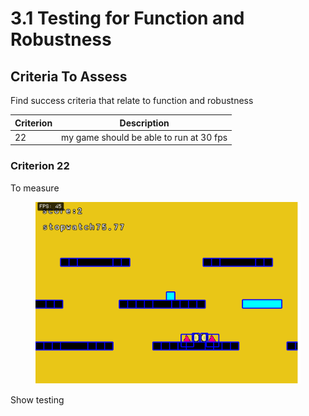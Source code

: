 # 3.1 Testing for Function and Robustness

## Criteria To Assess

Find success criteria that relate to function and robustness

| Criterion | Description                              |
| --------- | ---------------------------------------- |
|  22       | my game should be able to run at 30 fps  |

### Criterion 22

To measure&#x20;

<figure><img src="../.gitbook/assets/image (4).png" alt=""><figcaption></figcaption></figure>

Show testing
